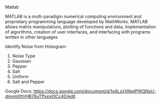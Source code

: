 Matlab

MATLAB is a multi-paradigm numerical computing environment and proprietary programming language developed by MathWorks. MATLAB allows matrix manipulations, plotting of functions and data, implementation of algorithms, creation of user interfaces, and interfacing with programs written in other languages


Identify Noise from Histogram:
1. Noise Type
2. Gaussian
3. Pepper
4. Salt
5. Uniform
6. Salt and Pepper


Google Docs:
https://docs.google.com/document/d/1sALzx1jNwIPWQNsU-dnivml0tVHB76uTffxpxl3Cc40/edit